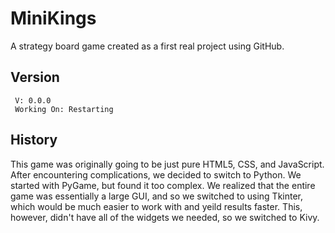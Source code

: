 # MiniKings
A strategy board game created as a first real project using GitHub.

## Version
```
 V: 0.0.0
 Working On: Restarting
```

## History
This game was originally going to be just pure HTML5, CSS, and JavaScript. After encountering complications, we decided to switch to Python. We started with PyGame, but found it too complex. We realized that the entire game was essentially a large GUI, and so we switched to using Tkinter, which would be much easier to work with and yeild results faster. This, however, didn't have all of the widgets we needed, so we switched to Kivy.
